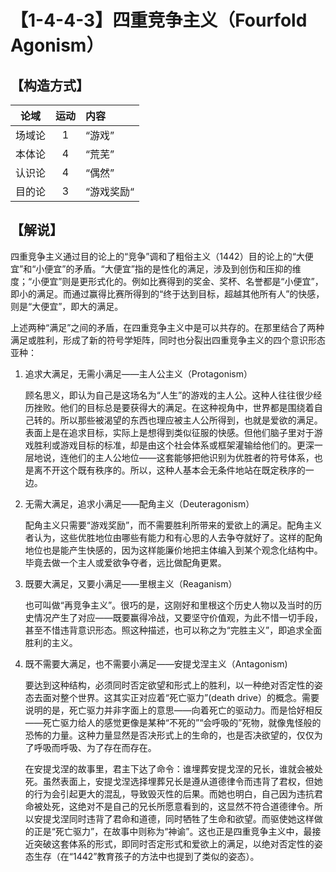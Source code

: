 # 【1-4-4-3】四重竞争主义（Fourfold Agonism）
## 【构造方式】
| 论域 | 运动           | 内容 |
|:----:|:----------------:|:-----|
| 场域论   |1 |  “游戏”  |
| 本体论   | 4|  “荒芜”  |
| 认识论   |4 |  “偶然”  |
| 目的论   | 3|   “游戏奖励“ |

## 【解说】
四重竞争主义通过目的论上的“竞争”调和了粗俗主义（1442）目的论上的“大便宜”和“小便宜”的矛盾。“大便宜”指的是性化的满足，涉及到创伤和压抑的维度；“小便宜”则是更形式化的。例如比赛得到的奖金、奖杯、名誉都是“小便宜”，即小的满足。而通过赢得比赛所得到的“终于达到目标，超越其他所有人”的快感，则是“大便宜”，即大的满足。

上述两种“满足”之间的矛盾，在四重竞争主义中是可以共存的。在那里结合了两种满足或胜利，形成了新的符号学矩阵，同时也分裂出四重竞争主义的四个意识形态亚种：

1. 追求大满足，无需小满足——主人公主义（Protagonism）

   顾名思义，即认为自己是这场名为“人生”的游戏的主人公。这种人往往很少经历挫败。他们的目标总是要获得大的满足。在这种视角中，世界都是围绕着自己转的。所以那些被渴望的东西也理应被主人公所得到，也就是爱欲的满足。表面上是在追求目标，实际上是想得到类似征服的快感。但他们脑子里对于游戏胜利或游戏目标的标准，却是由这个社会体系或框架灌输给他们的。更深一层地说，连他们的主人公地位——这套能够把他识别为优胜者的符号体系，也是离不开这个既有秩序的。所以，这种人基本会无条件地站在既定秩序的一边。

2. 无需大满足，追求小满足——配角主义（Deuteragonism）

   配角主义只需要“游戏奖励”，而不需要胜利所带来的爱欲上的满足。配角主义者认为，这些优胜地位由哪些有能力和有心思的人去争夺就好了。这样的配角地位也是能产生快感的，因为这样能廉价地把主体编入到某个观念化结构中。毕竟去做一个主人或爱欲争夺者，远比做配角更累。

3. 既要大满足，又要小满足——里根主义（Reaganism）

   也可叫做“再竞争主义”。很巧的是，这刚好和里根这个历史人物以及当时的历史情况产生了对应——既要赢得冷战，又要坚守价值观，为此不惜一切手段，甚至不惜违背意识形态。照这种描述，也可以称之为“完胜主义”，即追求全面胜利的主义。

4. 既不需要大满足，也不需要小满足——安提戈涅主义（Antagonism)

   要达到这种结构，必须同时否定欲望和形式上的胜利，以一种绝对否定性的姿态去面对整个世界。这其实正对应着“死亡驱力”(death drive）的概念。需要说明的是，死亡驱力并非字面上的意思——向着死亡的驱动力。而是恰好相反——死亡驱力给人的感觉更像是某种“不死的”“会呼吸的”死物，就像鬼怪般的恐怖的力量。这种力量显然是否决形式上的生命的，也是否决欲望的，仅仅为了呼吸而呼吸、为了存在而存在。
   
   在安提戈涅的故事里，君主下达了命令：谁埋葬安提戈涅的兄长，谁就会被处死。虽然表面上，安提戈涅选择埋葬兄长是遵从道德律令而违背了君权，但她的行为会引起更大的混乱，导致毁灭性的后果。而她也明白，自己因为违抗君命被处死，这绝对不是自己的兄长所愿意看到的，这显然不符合道德律令。所以安提戈涅同时违背了君命和道德，同时牺牲了生命和欲望。而驱使她这样做的正是“死亡驱力”，在故事中则称为“神谕”。这也正是四重竞争主义中，最接近突破这套体系的形式，即同时否定形式和爱欲上的满足，以绝对否定性的姿态生存（在“1442”教育孩子的方法中也提到了类似的姿态）。